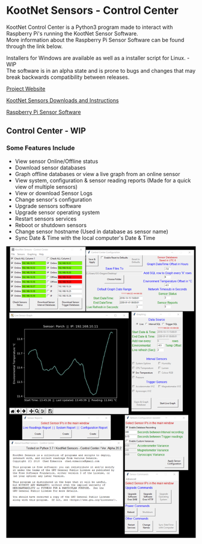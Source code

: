 # KootNet Sensors - Control Center
KootNet Control Center is a Python3 program made to interact with Raspberry Pi's running the KootNet Sensor Software.  
More information about the Raspberry Pi Sensor Software can be found through the link below. 

Installers for Windows are available as well as a installer script for Linux. - WIP  
The software is in an alpha state and is prone to bugs and changes that may break backwards compatibility between releases.

[Project Website](http://kootenay-networks.com/?page_id=170)

[KootNet Sensors Downloads and Instructions](http://kootenay-networks.com/?page_id=236)

[Raspberry Pi Sensor Software](https://github.com/chad-ermacora/sensor-rp)


Control Center - WIP
-----------------------
### Some Features Include
- View sensor Online/Offline status
- Download sensor databases
- Graph offline databases or view a live graph from an online sensor
- View system, configuration & sensor reading reports (Made for a quick view of multiple sensors)
- View or download Sensor Logs
- Change sensor's configuration
- Upgrade sensors software
- Upgrade sensor operating system
- Restart sensors services
- Reboot or shutdown sensors
- Change sensor hostname (Used in database as sensor name)
- Sync Date & Time with the local computer's Date & Time

![KootNet Sensors - Control Center](additional_files/KootNetSensorsControlCenter.png "Control Center")
